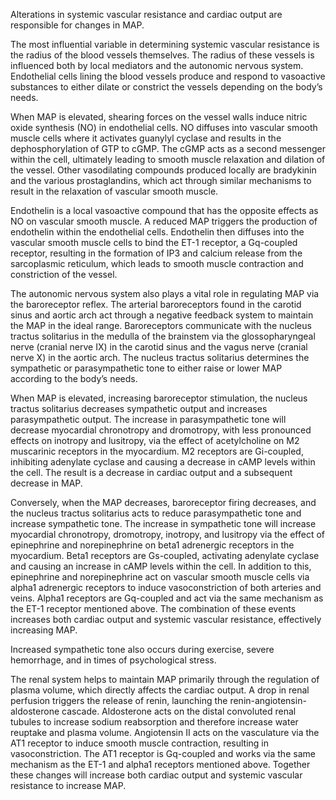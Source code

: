 Alterations in systemic vascular resistance and cardiac output are responsible for changes in MAP.

The most influential variable in determining systemic vascular resistance is the radius of the blood vessels themselves. The radius of these vessels is influenced both by local mediators and the autonomic nervous system. Endothelial cells lining the blood vessels produce and respond to vasoactive substances to either dilate or constrict the vessels depending on the body’s needs.

When MAP is elevated, shearing forces on the vessel walls induce nitric oxide synthesis (NO) in endothelial cells. NO diffuses into vascular smooth muscle cells where it activates guanylyl cyclase and results in the dephosphorylation of GTP to cGMP. The cGMP acts as a second messenger within the cell, ultimately leading to smooth muscle relaxation and dilation of the vessel. Other vasodilating compounds produced locally are bradykinin and the various prostaglandins, which act through similar mechanisms to result in the relaxation of vascular smooth muscle.

Endothelin is a local vasoactive compound that has the opposite effects as NO on vascular smooth muscle. A reduced MAP triggers the production of endothelin within the endothelial cells. Endothelin then diffuses into the vascular smooth muscle cells to bind the ET-1 receptor, a Gq-coupled receptor, resulting in the formation of IP3 and calcium release from the sarcoplasmic reticulum, which leads to smooth muscle contraction and constriction of the vessel.

The autonomic nervous system also plays a vital role in regulating MAP via the baroreceptor reflex. The arterial baroreceptors found in the carotid sinus and aortic arch act through a negative feedback system to maintain the MAP in the ideal range. Baroreceptors communicate with the nucleus tractus solitarius in the medulla of the brainstem via the glossopharyngeal nerve (cranial nerve IX) in the carotid sinus and the vagus nerve (cranial nerve X) in the aortic arch. The nucleus tractus solitarius determines the sympathetic or parasympathetic tone to either raise or lower MAP according to the body’s needs.

When MAP is elevated, increasing baroreceptor stimulation, the nucleus tractus solitarius decreases sympathetic output and increases parasympathetic output. The increase in parasympathetic tone will decrease myocardial chronotropy and dromotropy, with less pronounced effects on inotropy and lusitropy, via the effect of acetylcholine on M2 muscarinic receptors in the myocardium. M2 receptors are Gi-coupled, inhibiting adenylate cyclase and causing a decrease in cAMP levels within the cell. The result is a decrease in cardiac output and a subsequent decrease in MAP.

Conversely, when the MAP decreases, baroreceptor firing decreases, and the nucleus tractus solitarius acts to reduce parasympathetic tone and increase sympathetic tone. The increase in sympathetic tone will increase myocardial chronotropy, dromotropy, inotropy, and lusitropy via the effect of epinephrine and norepinephrine on beta1 adrenergic receptors in the myocardium. Beta1 receptors are Gs-coupled, activating adenylate cyclase and causing an increase in cAMP levels within the cell. In addition to this, epinephrine and norepinephrine act on vascular smooth muscle cells via alpha1 adrenergic receptors to induce vasoconstriction of both arteries and veins. Alpha1 receptors are Gq-coupled and act via the same mechanism as the ET-1 receptor mentioned above. The combination of these events increases both cardiac output and systemic vascular resistance, effectively increasing MAP.

Increased sympathetic tone also occurs during exercise, severe hemorrhage, and in times of psychological stress.

The renal system helps to maintain MAP primarily through the regulation of plasma volume, which directly affects the cardiac output. A drop in renal perfusion triggers the release of renin, launching the renin-angiotensin-aldosterone cascade. Aldosterone acts on the distal convoluted renal tubules to increase sodium reabsorption and therefore increase water reuptake and plasma volume. Angiotensin II acts on the vasculature via the AT1 receptor to induce smooth muscle contraction, resulting in vasoconstriction. The AT1 receptor is Gq-coupled and works via the same mechanism as the ET-1 and alpha1 receptors mentioned above. Together these changes will increase both cardiac output and systemic vascular resistance to increase MAP.
